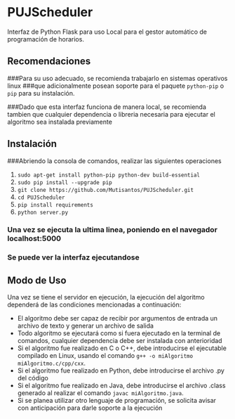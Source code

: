 # PUJScheduler
Interfaz de Python Flask para uso Local para el gestor automático de programación de horarios.


## Recomendaciones

###Para su uso adecuado, se recomienda trabajarlo en sistemas operativos linux
###que adicionalmente posean soporte para el paquete `python-pip` o `pip` para su instalación.

###Dado que esta interfaz funciona de manera local, se recomienda tambien que cualquier dependencia o libreria necesaria para ejecutar el algoritmo sea instalada previamente


## Instalación

###Abriendo la consola de comandos, realizar las siguientes operaciones


1. `sudo apt-get install python-pip python-dev build-essential`
2. `sudo pip install --upgrade pip`
3. `git clone https://github.com/Mutisantos/PUJScheduler.git`
4. `cd PUJScheduler`
5. `pip install requirements` 
6. `python server.py`

### Una vez se ejecuta la ultima linea, poniendo en el navegador localhost:5000
### Se puede ver la interfaz ejecutandose 

## Modo de Uso 

Una vez se tiene el servidor en ejecución, la ejecución del algoritmo dependerá 
de las condiciones mencionadas a continuación:

- El algoritmo debe ser capaz de recibir por argumentos de entrada un archivo de texto y generar un archivo de salida 
- Todo algoritmo se ejecutará como si fuera ejecutado en la terminal de comandos, cualquier dependencia debe ser instalada con anterioridad
- Si el algoritmo fue realizado en C o C++, debe introducirse el ejecutable compilado en Linux, usando el comando `g++ -o miAlgoritmo miAlgoritmo.c/cpp/cxx`.
- Si el algoritmo fue realizado en Python, debe introducirse el archivo .py del código
- Si el algoritmo fue realizado en Java, debe introducirse el archivo .class generado al realizar el comando `javac miAlgoritmo.java`.
- Si se planea utilizar otro lenguaje de programación, se solicita avisar con anticipación para darle soporte a la ejecución





